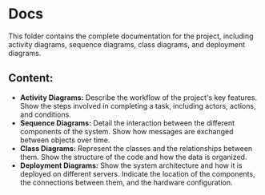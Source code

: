 # Docs

This folder contains the complete documentation for the project, including activity diagrams, sequence diagrams, class diagrams, and deployment diagrams.

## Content:

+ **Activity Diagrams:**
Describe the workflow of the project's key features.
Show the steps involved in completing a task, including actors, actions, and conditions.
+ **Sequence Diagrams:**
Detail the interaction between the different components of the system.
Show how messages are exchanged between objects over time.
+ **Class Diagrams:**
Represent the classes and the relationships between them.
Show the structure of the code and how the data is organized.
+ **Deployment Diagrams:**
Show the system architecture and how it is deployed on different servers.
Indicate the location of the components, the connections between them, and the hardware configuration.

